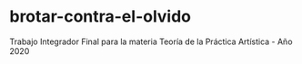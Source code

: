 # brotar-contra-el-olvido
Trabajo Integrador Final para la materia Teoría de la Práctica Artística - Año 2020
